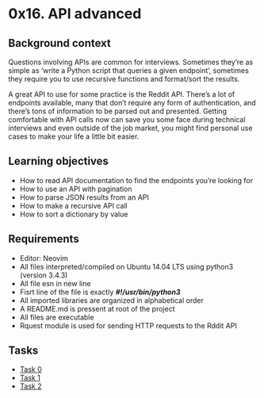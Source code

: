 # 0x16. API advanced
## Background context
Questions involving APIs are common for interviews. Sometimes they’re as simple as ‘write a Python script that queries a given endpoint’, sometimes they require you to use recursive functions and format/sort the results.

A great API to use for some practice is the Reddit API. There’s a lot of endpoints available, many that don’t require any form of authentication, and there’s tons of information to be parsed out and presented. Getting comfortable with API calls now can save you some face during technical interviews and even outside of the job market, you might find personal use cases to make your life a little bit easier.

## Learning objectives

   - How to read API documentation to find the endpoints you’re looking for
   - How to use an API with pagination
   - How to parse JSON results from an API
   - How to make a recursive API call
   - How to sort a dictionary by value
## Requirements
- Editor: Neovim
- All files interpreted/compiled on Ubuntu 14.04 LTS using python3 (version 3.4.3)
- All file esn in new line
- Fisrt line of the file is exactly ___#!/usr/bin/python3___
- All imported libraries are organized in alphabetical order
- A README.md is pressent at root of the project
- All files are executable
- Rquest module is used for sending HTTP requests to the Rddit API

## Tasks
- [Task 0]()
- [Task 1]()
- [Task 2]()
